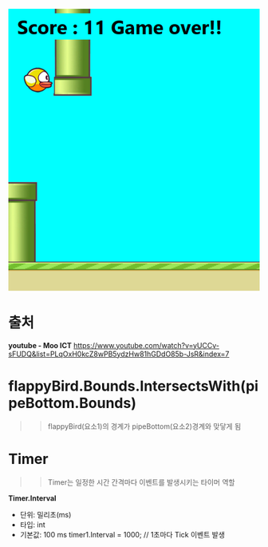 ![화면이미지](Resources/screen01.png)

# 출처
**youtube - Moo ICT**
https://www.youtube.com/watch?v=yUCCv-sFUDQ&list=PLqOxH0kcZ8wPB5ydzHw81hGDdO85b-JsR&index=7

# flappyBird.Bounds.IntersectsWith(pipeBottom.Bounds)
>> flappyBird(요소1)의 경계가 pipeBottom(요소2)경계와 맞닿게 됨

# Timer
>> Timer는 일정한 시간 간격마다 이벤트를 발생시키는 타이머 역할

**Timer.Interval**
- 단위: 밀리초(ms)
- 타입: int
- 기본값: 100 ms
timer1.Interval = 1000; // 1초마다 Tick 이벤트 발생